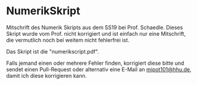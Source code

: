 # NumerikSkript
Mitschrift des Numerik Skripts aus dem SS19 bei Prof. Schaedle. Dieses Skript wurde vom Prof. nicht korrigiert und ist einfach nur eine Mitschrift, die vermutlich noch bei weitem nicht fehlerfrei ist.

Das Skript ist die "numerikscript.pdf".

Falls jemand einen oder mehrere Fehler finden, korrigiert diese bitte und sendet einen Pull-Request oder alternativ eine E-Mail an mipot101@hhu.de, damit ich diese korrigieren kann.
